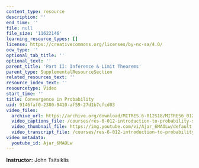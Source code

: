 ```yaml
---
content_type: resource
description: ''
end_time: ''
file: null
file_size: '11622146'
learning_resource_types: []
license: https://creativecommons.org/licenses/by-nc-sa/4.0/
ocw_type: ''
optional_tab_title: ''
optional_text: ''
parent_title: 'Part II: Inference & Limit Theorems'
parent_type: SupplementalResourceSection
related_resources_text: ''
resource_index_text: ''
resourcetype: Video
start_time: ''
title: Convergence in Probability
uid: 9146faf0-2380-9410-af59-27d1b7cfcd03
video_files:
  archive_url: https://archive.org/download/MITRES.6-012S18/MITRES6_012S18_L18-06_300k.mp4
  video_captions_file: /courses/res-6-012-introduction-to-probability-spring-2018/80ee1a5c363d5bd09fbb6d2cbc4bfc08_Ajar_6MAOLw.vtt
  video_thumbnail_file: https://img.youtube.com/vi/Ajar_6MAOLw/default.jpg
  video_transcript_file: /courses/res-6-012-introduction-to-probability-spring-2018/5cc6f5af94dfa6b23f007671ad78cd73_Ajar_6MAOLw.pdf
video_metadata:
  youtube_id: Ajar_6MAOLw
---
```


**Instructor:** John Tsitsiklis

